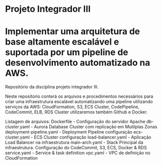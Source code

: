 # Projeto Integrador III
# Implementar uma arquitetura de base altamente escalável e suportada por um pipeline de desenvolvimento automatizado na AWS.
Repositório da disciplina projeto integrador III.

Neste repositorio conterá os arquivos e procedimentos necessários para criar uma infraestrutura escalável automatizando uma pipeline utilizando serviços da AWS: CloudFormation, S3, ECS Cluster, CodePipeline, CodeCommit, ELB, RDS Cluster utilizaremos também Github e Docker.

Listagem de arquivos:
      Dockerfile - Configuração do servidor Apache
      db-cluster.yaml - Aurora Database Cluster com replicação em Mutilplas Zonas
      deployment-pipeline.yaml - Deployment Pipeline configuração
      ecs-cluster.yaml - ECS Cluster configuração
      load-balancer.yaml - Aplicação Load Balancer na infraestrutura 
      main-arch.yaml - Stack Principal da infraestrutura. Configuração do CodeCommit, S3, ECS, Docker & RDS
      service.yaml - Service & task definition 
      vpc.yaml - VPC de definição no CloudFormation

